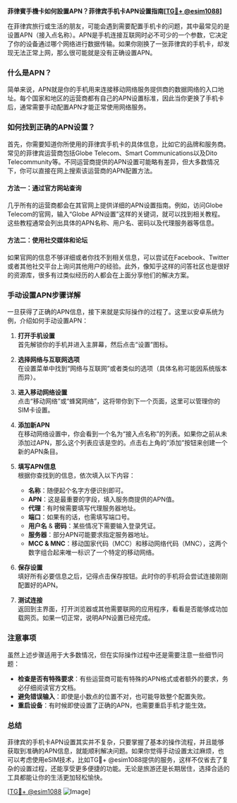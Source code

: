 **菲律賓手機卡如何設置APN？菲律宾手机卡APN设置指南[[TG💪+ @esim1088](https://t.me/s/esim1088)]**

在菲律宾旅行或生活的朋友，可能会遇到需要配置手机卡的问题，其中最常见的是设置APN（接入点名称）。APN是手机连接互联网时必不可少的一个参数，它决定了你的设备通过哪个网络进行数据传输。如果你刚换了一张菲律宾的手机卡，却发现无法正常上网，那么很可能就是没有正确设置APN。

### 什么是APN？

简单来说，APN就是你的手机用来连接移动网络服务提供商的数据网络的入口地址。每个国家和地区的运营商都有自己的APN设置标准，因此当你更换了手机卡后，通常需要手动配置APN才能正常使用网络服务。

### 如何找到正确的APN设置？

首先，你需要知道你所使用的菲律宾手机卡的具体信息，比如它的品牌和服务商。常见的菲律宾运营商包括Globe Telecom、Smart Communications以及Dito Telecommunity等。不同运营商提供的APN设置可能略有差异，但大多数情况下，你可以直接在网上搜索该运营商的APN配置方法。

#### 方法一：通过官方网站查询

几乎所有的运营商都会在其官网上提供详细的APN设置指南。例如，访问Globe Telecom的官网，输入“Globe APN设置”这样的关键词，就可以找到相关教程。这些教程通常会列出具体的APN名称、用户名、密码以及代理服务器等信息。

#### 方法二：使用社交媒体和论坛

如果官网的信息不够详细或者你找不到相关信息，可以尝试在Facebook、Twitter或者其他社交平台上询问其他用户的经验。此外，像知乎这样的问答社区也是很好的资源库，很多有过类似经历的人都会在上面分享他们的解决方案。

### 手动设置APN步骤详解

一旦获得了正确的APN信息，接下来就是实际操作的过程了。这里以安卓系统为例，介绍如何手动设置APN：

1. **打开手机设置**  
   首先解锁你的手机并进入主屏幕，然后点击“设置”图标。

2. **选择网络与互联网选项**  
   在设置菜单中找到“网络与互联网”或者类似的选项（具体名称可能因系统版本而异）。

3. **进入移动网络设置**  
   点击“移动网络”或“蜂窝网络”，这将带你到下一个页面，这里可以管理你的SIM卡设置。

4. **添加新APN**  
   在移动网络设置中，你会看到一个名为“接入点名称”的列表。如果你之前从未添加过APN，那么这个列表应该是空的。点击右上角的“添加”按钮来创建一个新的APN条目。

5. **填写APN信息**  
   根据你查找到的信息，依次填入以下内容：
   - **名称**：随便起个名字方便识别即可。
   - **APN**：这是最重要的字段，填入服务商提供的APN值。
   - **代理**：有时候需要填写代理服务器地址。
   - **端口**：如果有的话，也需填写端口号。
   - **用户名** & **密码**：某些情况下需要输入登录凭证。
   - **服务器**：部分APN可能要求指定服务器地址。
   - **MCC & MNC**：移动国家代码（MCC）和移动网络代码（MNC），这两个数字组合起来唯一标识了一个特定的移动网络。

6. **保存设置**  
   填好所有必要信息之后，记得点击保存按钮。此时你的手机将会尝试连接刚刚配置好的APN。

7. **测试连接**  
   返回到主界面，打开浏览器或其他需要联网的应用程序，看看是否能够成功加载网页。如果一切正常，说明APN设置已经完成。

### 注意事项

虽然上述步骤适用于大多数情况，但在实际操作过程中还是需要注意一些细节问题：

- **检查是否有特殊要求**：有些运营商可能有特殊的APN格式或者额外的要求，务必仔细阅读官方文档。
- **避免错误输入**：即使是小数点的位置不对，也可能导致整个配置失败。
- **重启设备**：有时候即使设置了正确的APN，也需要重启手机才能生效。

### 总结

菲律宾的手机卡APN设置其实并不复杂，只要掌握了基本的操作流程，并且能够获取到准确的APN信息，就能顺利解决问题。如果你觉得手动设置太过麻烦，也可以考虑使用eSIM技术，比如TG💪+ @esim1088提供的服务，这样不仅省去了复杂的设置过程，还能享受更多便捷的功能。无论是旅游还是长期居住，选择合适的工具都能让你的生活更加轻松愉快。

[[TG💪+ @esim1088](https://t.me/s/esim1088) ![Image](https://i.postimg.cc/4NQfJmqS/Snipaste-2025-05-13-00-14-12.png)]